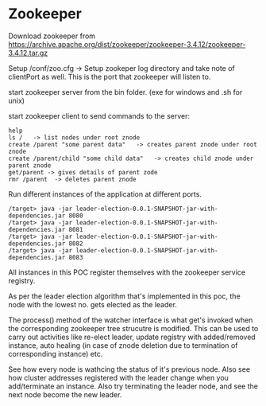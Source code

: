 # Zookeeper

Download zookeeper from https://archive.apache.org/dist/zookeeper/zookeeper-3.4.12/zookeeper-3.4.12.tar.gz

Setup /conf/zoo.cfg -> Setup zookeper log directory and take note of clientPort as well. This is the port that zookeeper will listen to.

start zookeeper server from the bin folder. (exe for windows and .sh for unix)

start zookeeper client to send commands to the server:

```
help
ls /   -> list nodes under root znode
create /parent "some parent data"   -> creates parent znode under root znode
create /parent/child "some child data"   -> creates child znode under parent znode
get/parent -> gives details of parent zode
rmr /parent  -> deletes parent znode
```

Run different instances of the application at different ports. 

```
/target> java -jar leader-election-0.0.1-SNAPSHOT-jar-with-dependencies.jar 8080
/target> java -jar leader-election-0.0.1-SNAPSHOT-jar-with-dependencies.jar 8081
/target> java -jar leader-election-0.0.1-SNAPSHOT-jar-with-dependencies.jar 8082
/target> java -jar leader-election-0.0.1-SNAPSHOT-jar-with-dependencies.jar 8083
```

All instances in this POC register themselves with the zookeeper service registry.

As per the leader election algorithm that's implemented in this poc, the node with the lowest no. gets elected as the leader.

The process() method of the watcher interface is what get's invoked when the corresponding zookeeper tree strucutre is modified. This can be used to carry out activities like re-elect leader, update registry with added/removed instance, auto healing (in case of znode deletion due to termination of corresponding instance) etc.

See how every node is wathcing the status of it's previous node. Also see how cluster addresses registered with the leader change when you add/terminate an instance. Also try terminating the leader node, and see the next node become the new leader.

